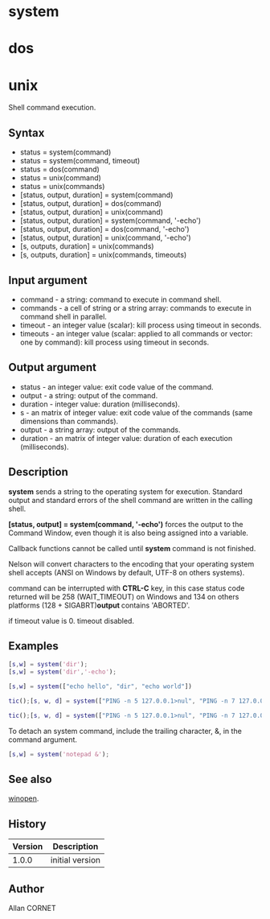 # system

# dos

# unix

Shell command execution.

## Syntax

- status = system(command)
- status = system(command, timeout)
- status = dos(command)
- status = unix(command)
- status = unix(commands)
- [status, output, duration] = system(command)
- [status, output, duration] = dos(command)
- [status, output, duration] = unix(command)
- [status, output, duration] = system(command, '-echo')
- [status, output, duration] = dos(command, '-echo')
- [status, output, duration] = unix(command, '-echo')
- [s, outputs, duration] = unix(commands)
- [s, outputs, duration] = unix(commands, timeouts)

## Input argument

- command - a string: command to execute in command shell.
- commands - a cell of string or a string array: commands to execute in command shell in parallel.
- timeout - an integer value (scalar): kill process using timeout in seconds.
- timeouts - an integer value (scalar: applied to all commands or vector: one by command): kill process using timeout in seconds.

## Output argument

- status - an integer value: exit code value of the command.
- output - a string: output of the command.
- duration - integer value: duration (milliseconds).
- s - an matrix of integer value: exit code value of the commands (same dimensions than commands).
- output - a string array: output of the commands.
- duration - an matrix of integer value: duration of each execution (milliseconds).

## Description

  <p><b>system</b> sends a string to the operating system for execution. Standard output and standard errors of the shell command are written in the calling shell.</p>
  <p><b>[status, output] = system(command, '-echo')</b> forces the output to the Command Window, even though it is also being assigned into a variable.</p>
  <p>Callback functions cannot be called until <b>system</b> command is not finished.</p>
  <p>Nelson will convert characters to the encoding that your operating system shell accepts (ANSI on Windows by default, UTF-8 on others systems).</p>
  <p>command can be interrupted with <b>CTRL-C</b> key, in this case status code returned will be 258 (WAIT_TIMEOUT) on Windows and 134 on others platforms (128 + SIGABRT)<b>output </b> contains 'ABORTED'.</p>
  <p>if timeout value is 0. timeout disabled.</p>

## Examples

```matlab
[s,w] = system('dir');
[s,w] = system('dir','-echo');
```

```matlab
[s,w] = system(["echo hello", "dir", "echo world"])
```

```matlab
tic();[s, w, d] = system(["PING -n 5 127.0.0.1>nul", "PING -n 7 127.0.0.1>nul", "PING -n 10 127.0.0.1>nul"]), toc()
```

```matlab
tic();[s, w, d] = system(["PING -n 5 127.0.0.1>nul", "PING -n 7 127.0.0.1>nul", "PING -n 10 127.0.0.1>nul"], [1, 5, 3]), toc()
```

To detach an system command, include the trailing character, &, in the command argument.

```matlab
[s,w] = system('notepad &');
```

## See also

[winopen](winopen.md).

## History

| Version | Description     |
| ------- | --------------- |
| 1.0.0   | initial version |

## Author

Allan CORNET
